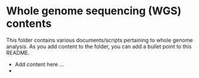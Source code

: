 # Whole genome sequencing (WGS) contents

This folder contains various documents/scripts pertaining to whole genome analysis. As you add content to the folder, you can add a bullet point to this README.

* Add content here ...
* 
